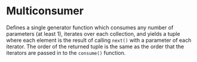 # Multiconsumer

Defines a single generator function which consumes any number of parameters
(at least 1), iterates over each collection, and yields a tuple where each
element is the result of calling `next()` with a parameter of each iterator.
The order of the returned tuple is the same as the order that the iterators
are passed in to the `consume()` function.

